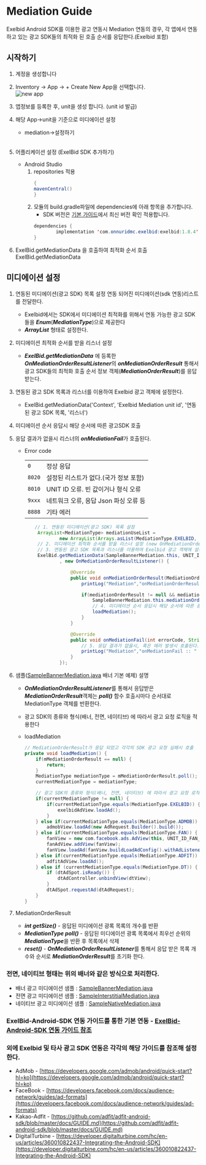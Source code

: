 # Mediation Guide

Exelbid Android SDK를 이용한 광고 연동시 Mediation 연동의 경우, 각 앱에서 연동하고 있는 광고 SDK들의 최적화 된 호출 순서를 응답한다.(Exelbid 포함)

## 시작하기

1. 계정을 생성합니다
2.  Inventory -> App -> + Create New App을 선택합니다.<br/>
![new app](./img/sdk-1.png)

3. 앱정보를 등록한 후, unit을 생성 합니다. (unit id 발급)
4. 해당 App->unit을 기준으로 미디에이션 설정
    - mediation->설정하기<br/><br/>
5. 어플리케이션 설정 (ExelBid SDK 추가하기)
    * Android Studio
        1. repositories 적용
            ```java
            {
            mavenCentral()
            }
            ```
        2. 모듈의 build.gradle파일에 dependencies에 아래 항목을 추가합니다.
            * SDK 버전은 [기본 가이드](https://github.com/onnuridmc/ExelBid-Android-SDK#exelbid-sdk-%EC%B6%94%EA%B0%80%ED%95%98%EA%B8%B0)에서 최신 버전 확인 적용합니다.
            ```java
            dependencies {
                    implementation 'com.onnuridmc.exelbid:exelbid:1.8.4'
            }
6. ExelBid.getMediationData 을 호출하여 최적화 순서 호출
ExelBid.getMediationData
## 미디에이션 설정
1. 연동된 미디에이션(광고 SDK) 목록 설정
    연동 되어진 미디에이션(sdk 연동)리스트를 전달한다.
    - Exelbid에서는 SDK에서 미디에이션 최적화를 위해서 연동 가능한 광고 SDK들을 ***Enum***(***MediationType***)으로 제공한다
    - ***ArrayList*** 형태로 설정한다.

2. 미디에이션 최적화 순서를 받을 리스너 설정 
    * ***ExelBid.getMediationData*** 에 등록한 ***OnMediationOrderResultListener***의  ***onMediationOrderResult*** 통해서 광고 SDK들의 최적화 호출 순서 정보 객체(***MediationOrderResult***)를 응답 받는다.

3. 연동된 광고 SDK 목록과 리스너를 이용하여 Exelbid 광고 객체에 설정한다.
    * ExelBid.getMediationData('Context', 'Exelbid Mediation unit id', '연동된 광고 SDK 목록, '리스너')

4. 미디에이션 순서 응답시 해당 순서에 따른 광고SDK 호출
5. 응답 결과가 없을시 리스너의 ***onMediationFail***가 호출된다.
    - Error code
        <table>
            <tbody>
                <tr>
                    <td>
                        <code>0</code>
                    </td>
                    <td>
                        정상 응답
                    </td>
                </tr>
                <tr>
                    <td>
                        <code>8020</code>
                    </td>
                    <td>
                        설정된 리스트가 없다.(국가 정보 포함)
                    </td>
                </tr>
                <tr>
                    <td>
                        <code>8010</code>
                    </td>
                    <td>
                        UNIT ID 오류. 빈 값이거나 형식 오류
                    </td>
                </tr>
                <tr>
                    <td>
                        <code>9xxx</code>
                    </td>
                    <td>
                        네트워크 오류, 응답 Json 파싱 오류 등
                    </td>
                </tr>
                <tr>
                    <td>
                        <code>8888</code>
                    </td>
                    <td>
                        기타 에러
                    </td>
                </tr>
            </tbody>
        </table>

    ```java
           // 1. 연동된 미디에이션(광고 SDK) 목록 설정
            ArrayList<MediationType> mediationUseList =
                    new ArrayList(Arrays.asList(MediationType.EXELBID, MediationType.ADMOB, MediationType.FAN, MediationType.ADFIT, MediationType.DT));
            // 2. 미디에이션 최적화 순서를 받을 리스너 설정 (new OnMediationOrderResultListener)
            // 3. 연동된 광고 SDK 목록과 리스너를 이용하여 Exelbid 광고 객체에 설정한다.
            ExelBid.getMediationData(SampleBannerMediation.this, UNIT_ID_EXELBID_BANNER, mediationUseList
                    , new OnMediationOrderResultListener() {

                        @Override
                        public void onMediationOrderResult(MediationOrderResult mediationOrderResult) {
                            printLog("Mediation","onMediationOrderResult");

                            if(mediationOrderResult != null && mediationOrderResult.getSize() > 0) {
                                SampleBannerMediation.this.mediationOrderResult = mediationOrderResult;
                                // 4. 미디에이션 순서 응답시 해당 순서에 따른 광고 SDK 호출
                                loadMediation();
                            }
                        }

                        @Override
                        public void onMediationFail(int errorCode, String errorMsg) {
                            // 5. 응답 결과가 없을시, 혹은 에러 발생시 호출된다.
                            printLog("Mediation","onMediationFail :: " + errorMsg + "(" + errorCode + ")");
                        }
                    });
    ```
5. 샘플([SampleBannerMediation.java](https://github.com/onnuridmc/ExelBid-Android-SDK/blob/master/exelbid-sample/src/main/java/com/onnuridmc/sample/activity/SampleBannerMediation.java) 배너 기본 예제) 설명
    * ***OnMediationOrderResultListener***를 통해서 응답받은 ***MediationOrderResult***객체는 ***poll()*** 함수 호출시마다 순서대로 MediationType 객체를 반환한다.
    * 광고 SDK의 종류와 형식(배너, 전면, 네이티브) 에 따라서 광고 요청 로직을 적용한다
    * loadMediation
    
        ```java
        // MediationOrderResult가 응답 되었고 각각의 SDK 광고 요청 실패시 호출
        private void loadMediation() {
            if(mMediationOrderResult == null) {
                return;
            }
            MediationType mediationType = mMediationOrderResult.poll();
            currentMediationType = mediationType;
    
            // 광고 SDK의 종류와 형식(배너, 전면, 네이티브) 에 따라서 광고 요청 로직을 적용한다
            if(currentMediationType != null) {
                if(currentMediationType.equals(MediationType.EXELBID)) {
                    exelbidAdView.loadAd();
                }
            } else if(currentMediationType.equals(MediationType.ADMOB)) {
                admobView.loadAd(new AdRequest.Builder().build());  
            } else if(currentMediationType.equals(MediationType.FAN)) {
                fanView = new com.facebook.ads.AdView(this, UNIT_ID_FAN_BANNER, AdSize.BANNER_HEIGHT_50);
                fanAdView.addView(fanView);
                fanView.loadAd(fanView.buildLoadAdConfig().withAdListener(fanAdListener).build());
            } else if(currentMediationType.equals(MediationType.ADFIT)) {
                adfitAdView.loadAd();
            } else if (currentMediationType.equals(MediationType.DT)) {
                if (dtAdSpot.isReady()) {
                    dtAdController.unbindView(dtView);
                }
                dtAdSpot.requestAd(dtAdRequest);
            }
        }
        ```
6. MediationOrderResult
    * ***int getSize()*** - 응답된 미디에이션 광록 목록의 개수를 반환
    * ***MediationType poll()*** - 응답된 미디에이션 광록 목록에서 최우선 순위의 ***MediationType***을 반환 후 목록에서 삭제
    * ***reset()*** - ***OnMediationOrderResultListener***를 통해서 응답 받은 목록 개수와 순서로 ***MediationOrderResult***를 초기화 한다.


### 전면, 네이티브 형태는 위의 배너와 같은 방식으로 처리한다.
- 배너 광고 미디에이션 샘플 : [SampleBannerMediation.java](https://github.com/onnuridmc/ExelBid-Android-SDK/blob/master/exelbid-sample/src/main/java/com/onnuridmc/sample/activity/SampleBannerMediation.java)
- 전면 광고 미디에이션 샘플 : [SampleInterstitialMediation.java](https://github.com/onnuridmc/ExelBid-Android-SDK/blob/master/exelbid-sample/src/main/java/com/onnuridmc/sample/activity/SampleInterstitialMediation.java)
- 네이티브 광고 미디에이션 샘플 : [SampleNativeMediation.java](https://github.com/onnuridmc/ExelBid-Android-SDK/blob/master/exelbid-sample/src/main/java/com/onnuridmc/sample/activity/SampleNativeMediation.java)

### ExelBid-Android-SDK 연동 가이드를 통한 기본 연동  - [ExelBid-Android-SDK 연동 가이드 참조](https://github.com/onnuridmc/ExelBid-Android-SDK)
### 외에 Exelbid 및 타사 광고 SDK 연동은 각각의 해당 가이드를 참조해 설정한다.
* AdMob - [https://developers.google.com/admob/android/quick-start?hl=ko](https://developers.google.com/admob/android/quick-start?hl=ko)
* FaceBook - [https://developers.facebook.com/docs/audience-network/guides/ad-formats](https://developers.facebook.com/docs/audience-network/guides/ad-formats)
* Kakao-Adfit - [https://github.com/adfit/adfit-android-sdk/blob/master/docs/GUIDE.md](https://github.com/adfit/adfit-android-sdk/blob/master/docs/GUIDE.md)
* DigitalTurbine - [https://developer.digitalturbine.com/hc/en-us/articles/360010822437-Integrating-the-Android-SDK](https://developer.digitalturbine.com/hc/en-us/articles/360010822437-Integrating-the-Android-SDK)

